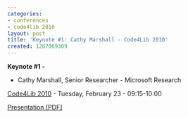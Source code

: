 ```yaml
---
categories:
- conferences
- code4lib 2010
layout: post
title: 'Keynote #1: Cathy Marshall - Code4Lib 2010'
created: 1267069309
---
```

<strong>Keynote #1 - </strong>
<ul>
<li>Cathy Marshall, Senior Researcher - Microsoft Research</li>
</ul>

<a href="/conference/2010/schedule">Code4Lib 2010</a> - Tuesday, February 23 - 09:15-10:00

<a href="/files/Marshall-code4lib2010-keynote.pdf">Presentation [PDF]</a>

